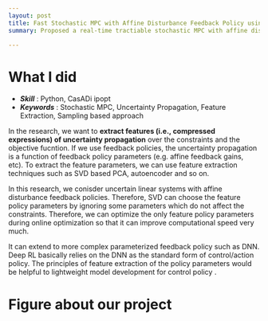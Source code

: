 ```yaml
---
layout: post
title: Fast Stochastic MPC with Affine Disturbance Feedback Policy using Offline Sampling based Feature Extraction
summary: Proposed a real-time tractiable stochastic MPC with affine disturbance feedback policy using SVD feature extraction 

---
```


# What I did

- ***Skill*** : Python, CasADi ipopt
- ***Keywords*** : Stochastic MPC, Uncertainty Propagation, Feature Extraction, Sampling based approach

In the research, we want to **extract features (i.e., compressed expressions) of uncertainty propagation** over the constraints and the objective fucntion.
If we use feedback policies, the uncertainty propagation is a function of feedback policy parameters (e.g. affine feedback gains, etc).
To extract the feature parameters, we can use feature extraction techniques such as SVD based PCA, autoencoder and so on.

In this research, we conisder uncertain linear systems with affine disturbance feedback policies. Therefore, SVD can choose the feature policy parameters by ignoring some parameters which 
do not affect the constraints. Therefore, we can optimize the only feature policy parameters during online optimization so that it can improve computational speed very much.

It can extend to more complex parameterized feedback policy such as DNN. Deep RL basically relies on the DNN as the standard form of control/action policy. The principles of feature extraction of the policy parameters would be helpful to lightweight model development for control policy .  

# Figure about our project


